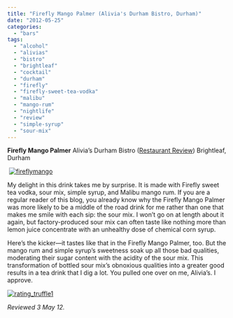 ```yaml
---
title: "Firefly Mango Palmer (Alivia's Durham Bistro, Durham)"
date: "2012-05-25"
categories:
  - "bars"
tags:
  - "alcohol"
  - "alivias"
  - "bistro"
  - "brightleaf"
  - "cocktail"
  - "durham"
  - "firefly"
  - "firefly-sweet-tea-vodka"
  - "malibu"
  - "mango-rum"
  - "nightlife"
  - "review"
  - "simple-syrup"
  - "sour-mix"
---
```


**Firefly Mango Palmer** Alivia’s Durham Bistro ([Restaurant Review](http://www.thegourmez.com/2007/04/alivias-durham-bistro-brightleaf-durham/)) Brightleaf, Durham

 [![](http://s3.amazonaws.com/thegourmez-wpmedia/2012/05/fireflymango.jpg "fireflymango")](http://s3.amazonaws.com/thegourmez-wpmedia/2012/05/fireflymango.jpg)

My delight in this drink takes me by surprise. It is made with Firefly sweet tea vodka, sour mix, simple syrup, and Malibu mango rum. If you are a regular reader of this blog, you already know why the Firefly Mango Palmer was more likely to be a middle of the road drink for me rather than one that makes me smile with each sip: the sour mix. I won’t go on at length about it again, but factory-produced sour mix can often taste like nothing more than lemon juice concentrate with an unhealthy dose of chemical corn syrup.

Here’s the kicker—it tastes like that in the Firefly Mango Palmer, too. But the mango rum and simple syrup’s sweetness soak up all those bad qualities, moderating their sugar content with the acidity of the sour mix. This transformation of bottled sour mix’s obnoxious qualities into a greater good results in a tea drink that I dig a lot. You pulled one over on me, Alivia’s. I approve.

[![](http://s3.amazonaws.com/thegourmez-wpmedia/2009/02/rating_truffle1.gif "rating_truffle1")](http://s3.amazonaws.com/thegourmez-wpmedia/2009/02/rating_truffle1.gif)

_Reviewed 3 May 12._
